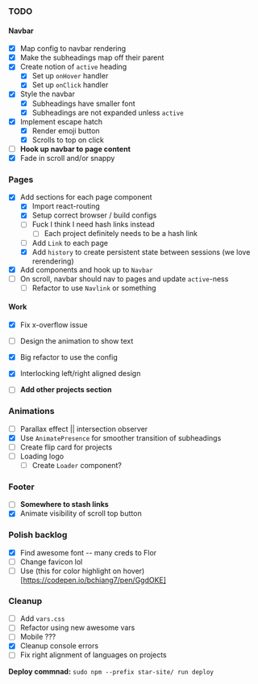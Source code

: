 ### TODO

#### Navbar

- [x] Map config to navbar rendering
- [x] Make the subheadings map off their parent
- [x] Create notion of `active` heading
  - [x] Set up `onHover` handler
  - [x] Set up `onClick` handler
- [x] Style the navbar
  - [x] Subheadings have smaller font
  - [x] Subheadings are not expanded unless `active`
- [x] Implement escape hatch
  - [x] Render emoji button
  - [x] Scrolls to top on click
- [ ] **Hook up navbar to page content**
- [x] Fade in scroll and/or snappy

### Pages

- [x] Add sections for each page component
  - [x] Import react-routing
  - [x] Setup correct browser / build configs
  - [ ] Fuck I think I need hash links instead
    - [ ] Each project definitely needs to be a hash link
  - [ ] Add `Link` to each page
  - [x] Add `history` to create persistent state between sessions (we love rerendering)
- [x] Add components and hook up to `Navbar`
- [ ] On scroll, navbar should nav to pages and update `active`-ness
  - [ ] Refactor to use `Navlink` or something

#### Work

- [x] Fix x-overflow issue
- [ ] Design the animation to show text
- [x] Big refactor to use the config
- [x] Interlocking left/right aligned design

- [ ] **Add other projects section**

### Animations

- [ ] Parallax effect || intersection observer
- [x] Use `AnimatePresence` for smoother transition of subheadings
- [ ] Create flip card for projects
- [ ] Loading logo
  - [ ] Create `Loader` component?

### Footer

- [ ] **Somewhere to stash links**
- [x] Animate visibility of scroll top button

### Polish backlog

- [x] Find awesome font -- many creds to Flor
- [ ] Change favicon lol
- [ ] Use (this for color highlight on hover)[https://codepen.io/bchiang7/pen/GgdOKE]

### Cleanup

- [ ] Add `vars.css`
- [ ] Refactor using new awesome vars
- [ ] Mobile ???
- [x] Cleanup console errors
- [ ] Fix right alignment of languages on projects

**Deploy commnad:** `sudo npm --prefix star-site/ run deploy`